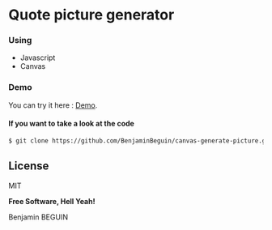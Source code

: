 # Quote picture generator

### Using
- Javascript
- Canvas

### Demo

You can try it here : [Demo](http://quote-picture.benjaminbeguin.com).

#### If you want to take a look at the code

```sh
$ git clone https://github.com/BenjaminBeguin/canvas-generate-picture.git
```


License
----

MIT

**Free Software, Hell Yeah!**


Benjamin BEGUIN


